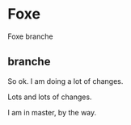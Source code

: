 # Foxe

Foxe branche 

## branche

So ok. I am doing a lot of changes.

Lots and lots of changes.

I am in master, by the way.